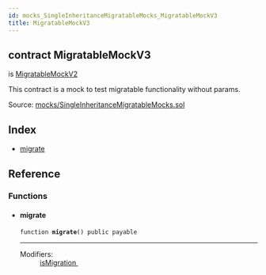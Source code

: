 ```yaml
---
id: mocks_SingleInheritanceMigratableMocks_MigratableMockV3
title: MigratableMockV3
---
```


<div class="contract-doc"><div class="contract"><h2 class="contract-header"><span class="contract-kind">contract</span> MigratableMockV3</h2><p class="base-contracts"><span>is</span> <a href="mocks_SingleInheritanceMigratableMocks_MigratableMockV2.html">MigratableMockV2</a></p><p class="description">This contract is a mock to test migratable functionality without params.</p><div class="source">Source: <a href="git+https://github.com/zeppelinos/zos-lib/blob/v0.1.12/contracts/mocks/SingleInheritanceMigratableMocks.sol" target="_blank">mocks/SingleInheritanceMigratableMocks.sol</a></div></div><div class="index"><h2>Index</h2><ul><li><a href="mocks_SingleInheritanceMigratableMocks_MigratableMockV3.html#migrate">migrate</a></li></ul></div><div class="reference"><h2>Reference</h2><div class="functions"><h3>Functions</h3><ul><li><div class="item function"><span id="migrate" class="anchor-marker"></span><h4 class="name">migrate</h4><div class="body"><code class="signature">function <strong>migrate</strong><span>() </span><span>public </span><span>payable </span></code><hr/><dl><dt><span class="label-modifiers">Modifiers:</span></dt><dd><a href="migrations_Migratable.html#isMigration">isMigration </a></dd></dl></div></div></li></ul></div></div></div>
